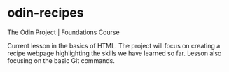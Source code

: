 # odin-recipes
The Odin Project | Foundations Course

Current lesson in the basics of HTML. The project will focus on creating a recipe webpage highlighting the skills we have learned so far.
Lesson also focusing on the basic Git commands.
